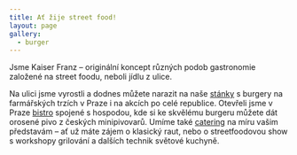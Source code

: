 ```yaml
---
title: Ať žije street food!
layout: page
gallery:
  - burger
---
```


Jsme Kaiser Franz – originální koncept různých podob gastronomie založené na street foodu, neboli jídlu z ulice.

Na ulici jsme vyrostli a dodnes můžete narazit na naše [stánky](/akce/) s burgery na farmářských trzích v Praze i na akcích po celé republice. Otevřeli jsme v Praze [bistro](/bistro) spojené s hospodou, kde si ke skvělému burgeru můžete dát orosené pivo z českých minipivovarů. Umíme také [catering](/catering) na míru vašim představám – ať už máte zájem o klasický raut, nebo o streetfoodovou show s workshopy grilování a dalších technik světové kuchyně.
